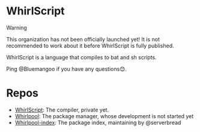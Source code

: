 # WhirlScript

> [!WARNING]
> This organization has not been officially launched yet! It is not recommended to work about it before WhirlScript is fully published.

WhirlScript is a language that compiles to bat and sh scripts.

Ping @Bluemangoo if you have any questions😊.

# Repos

- [WhirlScript](https://github.com/Bluemangoo/WhirlScript): The compiler, private yet.
- [Whirlpool](https://github.com/WhirlScript/Whirlpool): The package manager, whose development is not started yet
- [Whirlpool-index](https://github.com/WhirlScript/Whirlpool-index): The package index, maintaining by @serverbread

